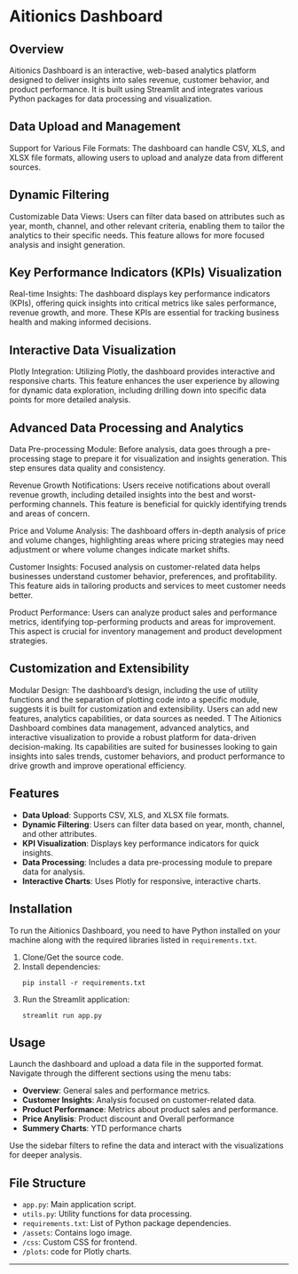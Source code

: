 # Aitionics Dashboard

## Overview

Aitionics Dashboard is an interactive, web-based analytics platform designed to deliver insights into sales revenue, customer behavior, and product performance. It is built using Streamlit and integrates various Python packages for data processing and visualization.

## Data Upload and Management
Support for Various File Formats: The dashboard can handle CSV, XLS, and XLSX file formats, allowing users to upload and analyze data from different sources​​.

## Dynamic Filtering
Customizable Data Views: Users can filter data based on attributes such as year, month, channel, and other relevant criteria, enabling them to tailor the analytics to their specific needs. This feature allows for more focused analysis and insight generation​​​​.

## Key Performance Indicators (KPIs) Visualization
Real-time Insights: The dashboard displays key performance indicators (KPIs), offering quick insights into critical metrics like sales performance, revenue growth, and more. These KPIs are essential for tracking business health and making informed decisions​​.

## Interactive Data Visualization
Plotly Integration: Utilizing Plotly, the dashboard provides interactive and responsive charts. This feature enhances the user experience by allowing for dynamic data exploration, including drilling down into specific data points for more detailed analysis​​.

## Advanced Data Processing and Analytics
Data Pre-processing Module: Before analysis, data goes through a pre-processing stage to prepare it for visualization and insights generation. This step ensures data quality and consistency​​.

Revenue Growth Notifications: Users receive notifications about overall revenue growth, including detailed insights into the best and worst-performing channels. This feature is beneficial for quickly identifying trends and areas of concern​​.

Price and Volume Analysis: The dashboard offers in-depth analysis of price and volume changes, highlighting areas where pricing strategies may need adjustment or where volume changes indicate market shifts​​.

Customer Insights: Focused analysis on customer-related data helps businesses understand customer behavior, preferences, and profitability. This feature aids in tailoring products and services to meet customer needs better​​.

Product Performance: Users can analyze product sales and performance metrics, identifying top-performing products and areas for improvement. This aspect is crucial for inventory management and product development strategies​​.

## Customization and Extensibility
Modular Design: The dashboard’s design, including the use of utility functions and the separation of plotting code into a specific module, suggests it is built for customization and extensibility. Users can add new features, analytics capabilities, or data sources as needed​​​​.
T
The Aitionics Dashboard combines data management, advanced analytics, and interactive visualization to provide a robust platform for data-driven decision-making. Its capabilities are suited for businesses looking to gain insights into sales trends, customer behaviors, and product performance to drive growth and improve operational efficiency.

## Features

- **Data Upload**: Supports CSV, XLS, and XLSX file formats.
- **Dynamic Filtering**: Users can filter data based on year, month, channel, and other attributes.
- **KPI Visualization**: Displays key performance indicators for quick insights.
- **Data Processing**: Includes a data pre-processing module to prepare data for analysis.
- **Interactive Charts**: Uses Plotly for responsive, interactive charts.

## Installation

To run the Aitionics Dashboard, you need to have Python installed on your machine along with the required libraries listed in `requirements.txt`.

1. Clone/Get the source code.
2. Install dependencies:
   ```
   pip install -r requirements.txt
   ```
3. Run the Streamlit application:
   ```
   streamlit run app.py
   ```

## Usage

Launch the dashboard and upload a data file in the supported format. Navigate through the different sections using the menu tabs:

- **Overview**: General sales and performance metrics.
- **Customer Insights**: Analysis focused on customer-related data.
- **Product Performance**: Metrics about product sales and performance.
- **Price Anylisis**: Product discount and Overall performance
- **Summery Charts**: YTD performance charts

Use the sidebar filters to refine the data and interact with the visualizations for deeper analysis.

## File Structure

- `app.py`: Main application script.
- `utils.py`: Utility functions for data processing.
- `requirements.txt`: List of Python package dependencies.
- `/assets`: Contains logo image.
- `/css`: Custom CSS for frontend.
- `/plots`: code for Plotly charts.

---
